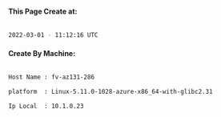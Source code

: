 
   
#### This Page Create at:

```bash

2022-03-01 - 11:12:16 UTC

```

#### Create By Machine:

```bash

Host Name : fv-az131-286

platform  : Linux-5.11.0-1028-azure-x86_64-with-glibc2.31

Ip Local  : 10.1.0.23

```

